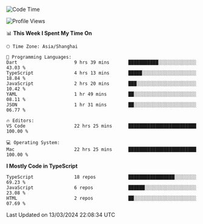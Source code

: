 <!--START_SECTION:waka-->
![Code Time](http://img.shields.io/badge/Code%20Time-5%2C862%20hrs%202%20mins-blue)

![Profile Views](http://img.shields.io/badge/Profile%20Views-0-blue)

📊 **This Week I Spent My Time On** 

```text
🕑︎ Time Zone: Asia/Shanghai

💬 Programming Languages: 
Dart                     9 hrs 39 mins       ███████████░░░░░░░░░░░░░░   43.03 % 
TypeScript               4 hrs 13 mins       █████░░░░░░░░░░░░░░░░░░░░   18.84 % 
JavaScript               2 hrs 20 mins       ███░░░░░░░░░░░░░░░░░░░░░░   10.42 % 
YAML                     1 hr 49 mins        ██░░░░░░░░░░░░░░░░░░░░░░░   08.11 % 
JSON                     1 hr 31 mins        ██░░░░░░░░░░░░░░░░░░░░░░░   06.77 % 

🔥 Editors: 
VS Code                  22 hrs 25 mins      █████████████████████████   100.00 % 

💻 Operating System: 
Mac                      22 hrs 25 mins      █████████████████████████   100.00 % 
```

**I Mostly Code in TypeScript** 

```text
TypeScript               18 repos            █████████████████░░░░░░░░   69.23 % 
JavaScript               6 repos             ██████░░░░░░░░░░░░░░░░░░░   23.08 % 
HTML                     2 repos             ██░░░░░░░░░░░░░░░░░░░░░░░   07.69 % 
```




 Last Updated on 13/03/2024 22:08:34 UTC
<!--END_SECTION:waka-->
